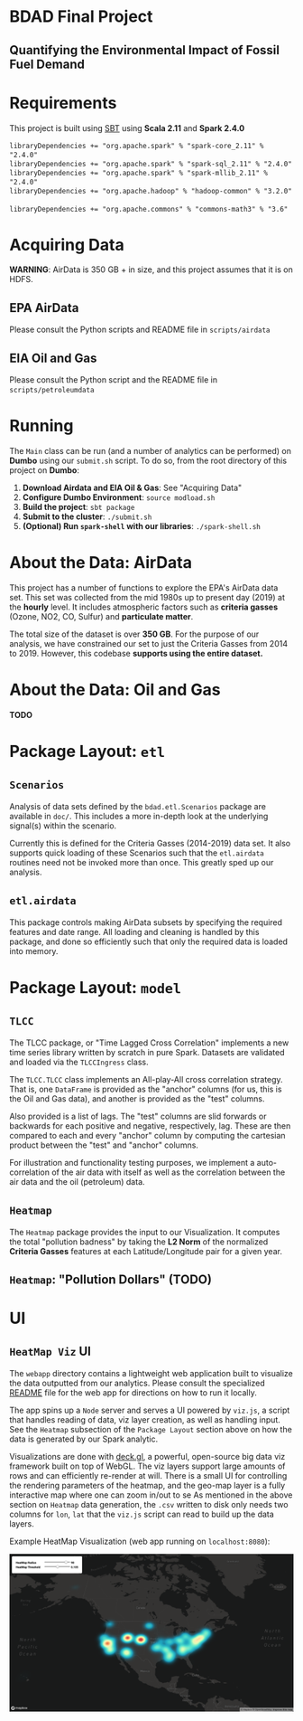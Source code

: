 # BDAD Final Project
## Quantifying the Environmental Impact of Fossil Fuel Demand

# Requirements

This project is built using [SBT] using **Scala 2.11**
and **Spark 2.4.0**

    libraryDependencies += "org.apache.spark" % "spark-core_2.11" % "2.4.0"
    libraryDependencies += "org.apache.spark" % "spark-sql_2.11" % "2.4.0"
    libraryDependencies += "org.apache.spark" % "spark-mllib_2.11" % "2.4.0"
    libraryDependencies += "org.apache.hadoop" % "hadoop-common" % "3.2.0"
    
    libraryDependencies += "org.apache.commons" % "commons-math3" % "3.6"
    
[SBT]: https://www.scala-sbt.org
# Acquiring Data

**WARNING**: AirData is 350 GB + in size, and this project assumes that
it is on HDFS.

## EPA AirData

Please consult the Python scripts and README file in `scripts/airdata`

## EIA Oil and Gas

Please consult the Python script and the README file in `scripts/petroleumdata`
    
# Running

The `Main` class can be run (and a number of analytics can be performed)
on **Dumbo** using our `submit.sh` script. To do so, from the root directory
of this project on **Dumbo**:

1. **Download Airdata and EIA Oil & Gas**: See "Acquiring Data"
2. **Configure Dumbo Environment**: `source modload.sh`
3. **Build the project**: `sbt package`
4. **Submit to the cluster**: `./submit.sh`
5. **(Optional) Run `spark-shell` with our libraries**: `./spark-shell.sh`
    
# About the Data: AirData
This project has a number of functions to explore the EPA's AirData data
set. This set was collected from the mid 1980s up to present day (2019)
at the **hourly** level. It includes atmospheric factors such as
**criteria gasses** (Ozone, NO2, CO, Sulfur) and **particulate matter**.

The total size of the dataset is over **350 GB**. For the purpose of our
analysis, we have constrained our set to just the Criteria Gasses from 2014
to 2019. However, this codebase **supports using the entire dataset.**

# About the Data: Oil and Gas

**TODO**

# Package Layout: `etl`

## `Scenarios`
 
Analysis of data sets defined by the `bdad.etl.Scenarios`
package are available in `doc/`. This includes a more
in-depth look at the underlying signal(s) within the
scenario.

Currently this is defined for the Criteria Gasses
(2014-2019) data set. It also supports quick loading
of these Scenarios such that the `etl.airdata` routines 
need not be invoked more than once. This greatly sped
up our analysis.

## `etl.airdata`

This package controls making AirData subsets by specifying
the required features and date range. All loading
and cleaning is handled by this package, and done so efficiently
such that only the required data is loaded into memory.

# Package Layout: `model`

## `TLCC`

The TLCC package, or "Time Lagged Cross Correlation"
implements a new time series library written by scratch
in pure Spark. Datasets are validated and loaded via
the `TLCCIngress` class.

The `TLCC.TLCC` class implements an All-play-All cross
correlation strategy. That is, one `DataFrame` is provided
as the "anchor" columns (for us, this is the Oil and Gas data),
and another is provided as the "test" columns. 

Also provided is a list of lags. The "test" columns are slid
forwards or backwards for each positive and negative, respectively,
lag. These are then compared to each and every "anchor" column
by computing the cartesian product between the "test" and "anchor"
columns.

For illustration and functionality testing purposes, we implement a 
auto-correlation of the air data with itself as well as the correlation 
between the air data and the oil (petroleum) data.

## `Heatmap`

The `Heatmap` package provides the input to our Visualization.
It computes the total "pollution badness" by taking the **L2 Norm**
of the normalized **Criteria Gasses** features at each Latitude/Longitude
pair for a given year.

## `Heatmap`: "Pollution Dollars" **(TODO)**

# UI

## `HeatMap Viz` UI

The `webapp` directory contains a lightweight web application built to visualize the data outputted from our analytics.
Please consult the specialized [README](webapp/README.md) file for the web app for directions on how to run it locally.

The app spins up a `Node` server and serves a UI powered by `viz.js`, a script that handles reading of data, viz layer
creation, as well as handling input. See the `Heatmap` subsection of the `Package Layout` section above on how the data is 
generated by our Spark analytic. 

Visualizations are done with [deck.gl], a powerful, open-source big data viz framework built on top of WebGL. The viz layers support
large amounts of rows and can efficiently re-render at will. There is a small UI for controlling the rendering parameters of the heatmap,
and the geo-map layer is a fully interactive map where one can zoom in/out to se
As mentioned in the above section on `Heatmap` data generation, the `.csv`
written to disk only needs two columns for `lon`, `lat` that the `viz.js` script can read to build up the data layers.

[deck.gl]:https://deck.gl/#/

Example HeatMap Visualization (web app running on `localhost:8080`):

![image info](doc/screenshots/heatmap-example.png)
